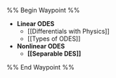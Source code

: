 %% Begin Waypoint %%
- **Linear ODES**
	- [[Differentials with Physics]]
	- [[Types of ODES]]
- **Nonlinear ODES**
	- **[[Separable DES]]**

%% End Waypoint %%
